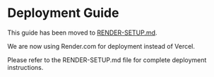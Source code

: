 # Deployment Guide

This guide has been moved to [RENDER-SETUP.md](RENDER-SETUP.md).

We are now using Render.com for deployment instead of Vercel.

Please refer to the RENDER-SETUP.md file for complete deployment instructions.